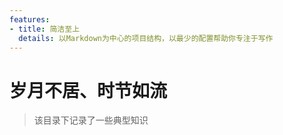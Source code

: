 ```yaml
---
features:
- title: 简洁至上
  details: 以Markdown为中心的项目结构，以最少的配置帮助你专注于写作
---
```


# 岁月不居、时节如流

> 该目录下记录了一些典型知识
